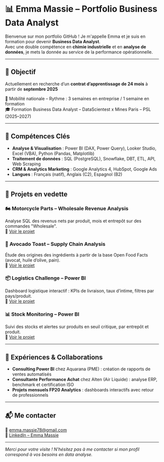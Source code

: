 # 📊 Emma Massie – Portfolio Business Data Analyst

Bienvenue sur mon portfolio GitHub ! Je m'appelle Emma et je suis en formation pour devenir **Business Data Analyst**.  
Avec une double compétence en **chimie industrielle** et en **analyse de données**, je mets la donnée au service de la performance opérationnelle.

---

## 🎯 Objectif

Actuellement en recherche d’un **contrat d’apprentissage de 24 mois** à partir de **septembre 2025**

📍 Mobilité nationale – Rythme : 3 semaines en entreprise / 1 semaine en formation  
🎓 Formation Business Data Analyst – DataScientest x Mines Paris – PSL (2025–2027)

---

## 🧰 Compétences Clés

- **Analyse & Visualisation** : Power BI (DAX, Power Query), Looker Studio, Excel (VBA), Python (Pandas, Matplotlib)
- **Traitement de données** : SQL (PostgreSQL), Snowflake, DBT, ETL, API, Web Scraping
- **CRM & Analytics Marketing** : Google Analytics 4, HubSpot, Google Ads
- **Langues** : Français (natif), Anglais (C2), Espagnol (B2)

---

## 📁 Projets en vedette

### 🏍️ Motorcycle Parts – Wholesale Revenue Analysis
Analyse SQL des revenus nets par produit, mois et entrepôt sur des commandes "Wholesale".  
📌 [Voir le projet](./Projet_DataCamp/Motorcycle_Revenue_Analysis/README.md)

### 🥑 Avocado Toast – Supply Chain Analysis
Étude des origines des ingrédients à partir de la base Open Food Facts (avocat, huile d’olive, pain).  
📌 [Voir le projet](./Projet_DataCamp/Avocado-Toast-Supply-Chain/README.md)

### 📦 Logistics Challenge – Power BI
Dashboard logistique interactif : KPIs de livraison, taux d’intime, filtres par pays/produit.  
📌 [Voir le projet](./Projets-PowerBI/Logistics_Challenge/README.md)

### 📊 Stock Monitoring – Power BI
Suivi des stocks et alertes sur produits en seuil critique, par entrepôt et produit.  
📌 [Voir le projet](./Projets-PowerBI/Stock/README.md)

---

## 🧠 Expériences & Collaborations

- **Consulting Power BI** chez Aquarana (PME) : création de rapports de ventes automatisés
- **Consultante Performance Achat** chez Alten (Air Liquide) : analyse ERP, benchmark et certification ISO
- **Projets mensuels FP20 Analytics** : dashboards interactifs avec retour de professionnels

---

## 📬 Me contacter

📧 emma.massie78@gmail.com  
🔗 [LinkedIn – Emma Massie](https://www.linkedin.com/in/emma-massie/)  

---

*Merci pour votre visite ! N'hésitez pas à me contacter si mon profil correspond à vos besoins en data analyse.*
